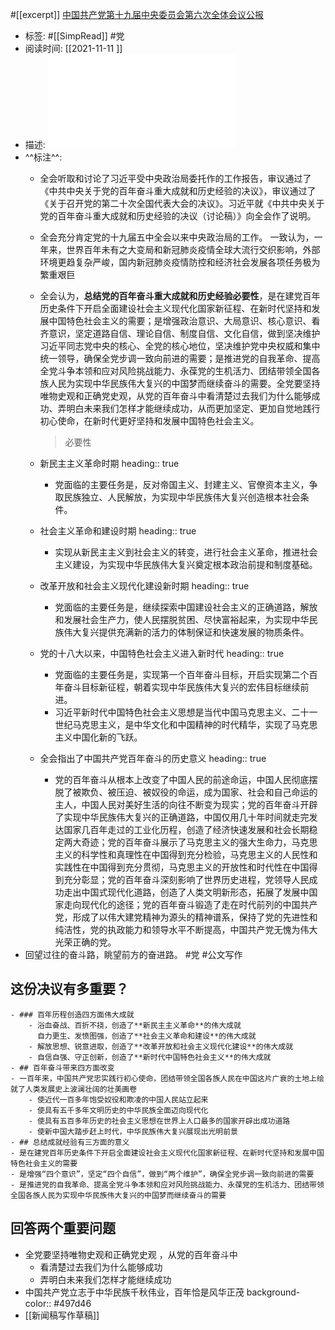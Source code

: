 #[[excerpt]] [中国共产党第十九届中央委员会第六次全体会议公报](https://mp.weixin.qq.com/s/sQMiFb1KDb1xmmRKu9mhiQ)

- 标签: #[[SimpRead]] #党
- 阅读时间: [[2021-11-11 ]]
- 描述: ![62--中国共产党第十九届中央委员会第六次全体会议公报.pdf](../assets/62--中国共产党第十九届中央委员会第六次全体会议公报_1636638484979_0.pdf)
- ^^标注^^:
	- 全会听取和讨论了习近平受中央政治局委托作的工作报告，审议通过了《中共中央关于党的百年奋斗重大成就和历史经验的决议》，审议通过了《关于召开党的第二十次全国代表大会的决议》。习近平就《中共中央关于党的百年奋斗重大成就和历史经验的决议（讨论稿）》向全会作了说明。
	- 全会充分肯定党的十九届五中全会以来中央政治局的工作。 一致认为，一年来，世界百年未有之大变局和新冠肺炎疫情全球大流行交织影响，外部环境更趋复杂严峻，国内新冠肺炎疫情防控和经济社会发展各项任务极为繁重艰巨
	- 全会认为，**总结党的百年奋斗重大成就和历史经验必要性**，是在建党百年历史条件下开启全面建设社会主义现代化国家新征程、在新时代坚持和发展中国特色社会主义的需要；是增强政治意识、大局意识、核心意识、看齐意识，坚定道路自信、理论自信、制度自信、文化自信，做到坚决维护习近平同志党中央的核心、全党的核心地位，坚决维护党中央权威和集中统一领导，确保全党步调一致向前进的需要；是推进党的自我革命、提高全党斗争本领和应对风险挑战能力、永葆党的生机活力、团结带领全国各族人民为实现中华民族伟大复兴的中国梦而继续奋斗的需要。全党要坚持唯物史观和正确党史观，从党的百年奋斗中看清楚过去我们为什么能够成功、弄明白未来我们怎样才能继续成功，从而更加坚定、更加自觉地践行初心使命，在新时代更好坚持和发展中国特色社会主义。
	  
	    > 必要性
	- 新民主主义革命时期
	  heading:: true
		- 党面临的主要任务是，反对帝国主义、封建主义、官僚资本主义，争取民族独立、人民解放，为实现中华民族伟大复兴创造根本社会条件。
	- 社会主义革命和建设时期
	  heading:: true
		- 实现从新民主主义到社会主义的转变，进行社会主义革命，推进社会主义建设，为实现中华民族伟大复兴奠定根本政治前提和制度基础。
	- 改革开放和社会主义现代化建设新时期
	  heading:: true
		- 党面临的主要任务是，继续探索中国建设社会主义的正确道路，解放和发展社会生产力，使人民摆脱贫困、尽快富裕起来，为实现中华民族伟大复兴提供充满新的活力的体制保证和快速发展的物质条件。
	- 党的十八大以来，中国特色社会主义进入新时代
	  heading:: true
		- 党面临的主要任务是，实现第一个百年奋斗目标，开启实现第二个百年奋斗目标新征程，朝着实现中华民族伟大复兴的宏伟目标继续前进。
		- 习近平新时代中国特色社会主义思想是当代中国马克思主义、二十一世纪马克思主义，是中华文化和中国精神的时代精华，实现了马克思主义中国化新的飞跃。
	- 全会指出了中国共产党百年奋斗的历史意义
	  heading:: true
		- 党的百年奋斗从根本上改变了中国人民的前途命运，中国人民彻底摆脱了被欺负、被压迫、被奴役的命运，成为国家、社会和自己命运的主人，中国人民对美好生活的向往不断变为现实；党的百年奋斗开辟了实现中华民族伟大复兴的正确道路，中国仅用几十年时间就走完发达国家几百年走过的工业化历程，创造了经济快速发展和社会长期稳定两大奇迹；党的百年奋斗展示了马克思主义的强大生命力，马克思主义的科学性和真理性在中国得到充分检验，马克思主义的人民性和实践性在中国得到充分贯彻，马克思主义的开放性和时代性在中国得到充分彰显；党的百年奋斗深刻影响了世界历史进程，党领导人民成功走出中国式现代化道路，创造了人类文明新形态，拓展了发展中国家走向现代化的途径；党的百年奋斗锻造了走在时代前列的中国共产党，形成了以伟大建党精神为源头的精神谱系，保持了党的先进性和纯洁性，党的执政能力和领导水平不断提高，中国共产党无愧为伟大光荣正确的党。
- 回望过往的奋斗路，眺望前方的奋进路。  #党   #公文写作
## 这份决议有多重要？
	- ### 百年历程创造四方面伟大成就
		- 浴血奋战、百折不挠，创造了**新民主主义革命**的伟大成就
		  自力更生、发愤图强，创造了**社会主义革命和建设**的伟大成就
		- 解放思想、锐意进取，创造了**改革开放和社会主义现代化建设**的伟大成就
		- 自信自强、守正创新，创造了**新时代中国特色社会主义**的伟大成就
	- ## 百年奋斗带来四方面改变
	- 一百年来，中国共产党忠实践行初心使命，团结带领全国各族人民在中国这片广衰的土地上绘就了人类发展史上波澜壮阔的壮美画卷
		- 使近代一百多年饱受奴役和欺凌的中国人民站立起来
		- 使具有五千多年文明历史的中华民族全面迈向现代化
		- 使具有五百多年历史的社会主义思想在世界上人口最多的国家开辟出成功道路
		- 使新中国大踏步赶上时代，中华民族伟大复兴展现出光明前景
	- ## 总结成就经验有三方面的意义
	- 是在建党百年历史条件下开启全面建设社会主义现代化国家新征程、在新时代坚持和发展中国特色社会主义的需要
	- 是增强“四个意识”，坚定“四个自信”，做到“两个维护”，确保全党步调一致向前进的需要
	- 是推进党的自我革命、提高全党斗争本领和应对风险挑战能力、永葆党的生机活力、团结带领全国各族人民为实现中华民族伟大复兴的中国梦而继续奋斗的需要
## 回答两个重要问题
- 全党要坚持唯物史观和正确党史观 ，从党的百年奋斗中
	- 看清楚过去我们为什么能够成功
	- 弄明白未来我们怎样才能继续成功
- 中国共产党立志于中华民族千秋伟业，百年恰是风华正茂
  background-color:: #497d46
- [[新闻稿写作草稿]]